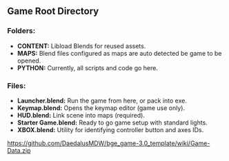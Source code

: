 ## Game Root Directory

### Folders:
- **CONTENT:** Libload Blends for reused assets.
- **MAPS:** Blend files configured as maps are auto detected be game to be opened.
- **PYTHON:** Currently, all scripts and code go here.
### Files:
- **Launcher.blend:** Run the game from here, or pack into exe.
- **Keymap.blend:** Opens the keymap editor (game use only).
- **HUD.blend:** Link scene into maps (required).
- **Starter Game.blend:** Ready to go game setup with standard lights.
- **XBOX.blend:** Utility for identifying controller button and axes IDs.

https://github.com/DaedalusMDW/bge_game-3.0_template/wiki/Game-Data.zip
